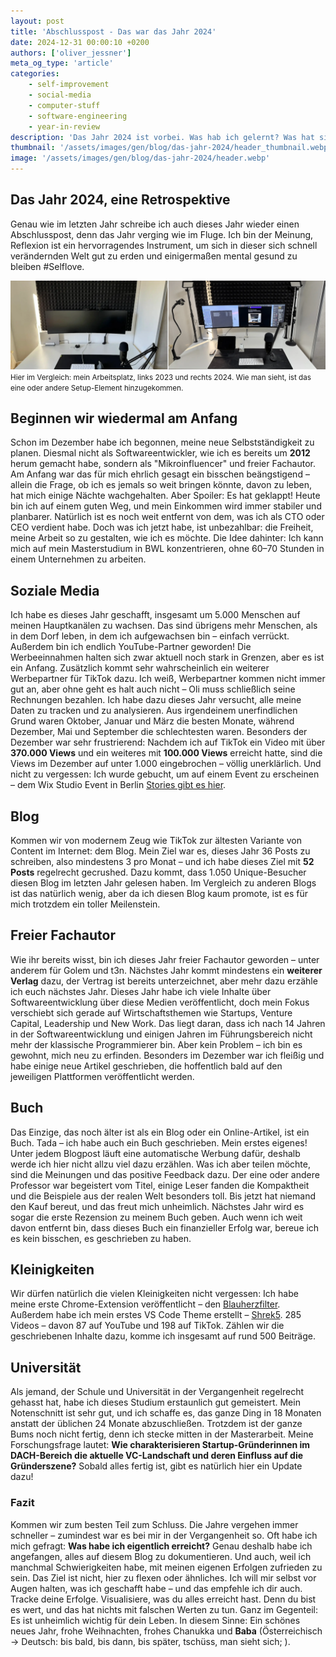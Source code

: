 ```yaml
---
layout: post
title: 'Abschlusspost - Das war das Jahr 2024'
date: 2024-12-31 00:00:10 +0200
authors: ['oliver_jessner']
meta_og_type: 'article'
categories:
    - self-improvement
    - social-media
    - computer-stuff
    - software-engineering
    - year-in-review
description: 'Das Jahr 2024 ist vorbei. Was hab ich gelernt? Was hat sich verändert? Was ist geblieben?'
thumbnail: '/assets/images/gen/blog/das-jahr-2024/header_thumbnail.webp'
image: '/assets/images/gen/blog/das-jahr-2024/header.webp'
---
```


## Das Jahr 2024, eine Retrospektive

Genau wie im letzten Jahr schreibe ich auch dieses Jahr wieder einen Abschlusspost, denn das Jahr verging wie im Fluge. Ich bin der Meinung, Reflexion ist ein hervorragendes Instrument, um sich in dieser sich schnell verändernden Welt gut zu erden und einigermaßen mental gesund zu bleiben #Selflove.

![Oliver Jessners home office desk](/assets/images/gen/blog/das-jahr-2024/home_office_desk.webp)
<small>Hier im Vergleich: mein Arbeitsplatz, links 2023 und rechts 2024. Wie man sieht, ist das eine oder andere Setup-Element hinzugekommen.</small>

## Beginnen wir wiedermal am Anfang

Schon im Dezember habe ich begonnen, meine neue Selbstständigkeit zu planen. Diesmal nicht als Softwareentwickler, wie ich es bereits um **2012** herum gemacht habe, sondern als "Mikroinfluencer" und freier Fachautor. Am Anfang war das für mich ehrlich gesagt ein bisschen beängstigend – allein die Frage, ob ich es jemals so weit bringen könnte, davon zu leben, hat mich einige Nächte wachgehalten.
Aber Spoiler: Es hat geklappt! Heute bin ich auf einem guten Weg, und mein Einkommen wird immer stabiler und planbarer. Natürlich ist es noch weit entfernt von dem, was ich als CTO oder CEO verdient habe. Doch was ich jetzt habe, ist unbezahlbar: die Freiheit, meine Arbeit so zu gestalten, wie ich es möchte. Die Idee dahinter: Ich kann mich auf mein Masterstudium in BWL konzentrieren, ohne 60–70 Stunden in einem Unternehmen zu arbeiten.

## Soziale Media

Ich habe es dieses Jahr geschafft, insgesamt um 5.000 Menschen auf meinen Hauptkanälen zu wachsen. Das sind übrigens mehr Menschen, als in dem Dorf leben, in dem ich aufgewachsen bin – einfach verrückt. Außerdem bin ich endlich YouTube-Partner geworden! Die Werbeeinnahmen halten sich zwar aktuell noch stark in Grenzen, aber es ist ein Anfang. Zusätzlich kommt sehr wahrscheinlich ein weiterer Werbepartner für TikTok dazu. Ich weiß, Werbepartner kommen nicht immer gut an, aber ohne geht es halt auch nicht – Oli muss schließlich seine Rechnungen bezahlen. Ich habe dazu dieses Jahr versucht, alle meine Daten zu tracken und zu analysieren. Aus irgendeinem unerfindlichen Grund waren Oktober, Januar und März die besten Monate, während Dezember, Mai und September die schlechtesten waren. Besonders der Dezember war sehr frustrierend: Nachdem ich auf TikTok ein Video mit über **370.000 Views** und ein weiteres mit **100.000 Views** erreicht hatte, sind die Views im Dezember auf unter 1.000 eingebrochen – völlig unerklärlich. Und nicht zu vergessen: Ich wurde gebucht, um auf einem Event zu erscheinen – dem Wix Studio Event in Berlin [Stories gibt es hier](https://www.instagram.com/stories/highlights/18265872652216165/).

## Blog

Kommen wir von modernem Zeug wie TikTok zur ältesten Variante von Content im Internet: dem Blog. Mein Ziel war es, dieses Jahr 36 Posts zu schreiben, also mindestens 3 pro Monat – und ich habe dieses Ziel mit **52 Posts** regelrecht gecrushed. Dazu kommt, dass 1.050 Unique-Besucher diesen Blog im letzten Jahr gelesen haben. Im Vergleich zu anderen Blogs ist das natürlich wenig, aber da ich diesen Blog kaum promote, ist es für mich trotzdem ein toller Meilenstein.

## Freier Fachautor

Wie ihr bereits wisst, bin ich dieses Jahr freier Fachautor geworden – unter anderem für Golem und t3n. Nächstes Jahr kommt mindestens ein **weiterer Verlag** dazu, der Vertrag ist bereits unterzeichnet, aber mehr dazu erzähle ich euch nächstes Jahr. Dieses Jahr habe ich viele Inhalte über Softwareentwicklung über diese Medien veröffentlicht, doch mein Fokus verschiebt sich gerade auf Wirtschaftsthemen wie Startups, Venture Capital, Leadership und New Work. Das liegt daran, dass ich nach 14 Jahren in der Softwareentwicklung und einigen Jahren im Führungsbereich nicht mehr der klassische Programmierer bin. Aber kein Problem – ich bin es gewohnt, mich neu zu erfinden. Besonders im Dezember war ich fleißig und habe einige neue Artikel geschrieben, die hoffentlich bald auf den jeweiligen Plattformen veröffentlicht werden.

## Buch

Das Einzige, das noch älter ist als ein Blog oder ein Online-Artikel, ist ein Buch. Tada – ich habe auch ein Buch geschrieben. Mein erstes eigenes! Unter jedem Blogpost läuft eine automatische Werbung dafür, deshalb werde ich hier nicht allzu viel dazu erzählen. Was ich aber teilen möchte, sind die Meinungen und das positive Feedback dazu. Der eine oder andere Professor war begeistert vom Titel, einige Leser fanden die Kompaktheit und die Beispiele aus der realen Welt besonders toll. Bis jetzt hat niemand den Kauf bereut, und das freut mich unheimlich. Nächstes Jahr wird es sogar die erste Rezension zu meinem Buch geben. Auch wenn ich weit davon entfernt bin, dass dieses Buch ein finanzieller Erfolg war, bereue ich es kein bisschen, es geschrieben zu haben.

## Kleinigkeiten

Wir dürfen natürlich die vielen Kleinigkeiten nicht vergessen: Ich habe meine erste Chrome-Extension veröffentlicht – den [Blauherzfilter](https://chromewebstore.google.com/detail/blauherzfilter/ekhanknjgoennfolmgpmhfhkfehcgldp?pli=1). Außerdem habe ich mein erstes VS Code Theme erstellt – [Shrek5](https://marketplace.visualstudio.com/items?itemName=OliverJessner.shrek5). 285 Videos – davon 87 auf YouTube und 198 auf TikTok. Zählen wir die geschriebenen Inhalte dazu, komme ich insgesamt auf rund 500 Beiträge.

## Universität

Als jemand, der Schule und Universität in der Vergangenheit regelrecht gehasst hat, habe ich dieses Studium erstaunlich gut gemeistert. Mein Notenschnitt ist sehr gut, und ich schaffe es, das ganze Ding in 18 Monaten anstatt der üblichen 24 Monate abzuschließen. Trotzdem ist der ganze Bums noch nicht fertig, denn ich stecke mitten in der Masterarbeit. Meine Forschungsfrage lautet: **Wie charakterisieren Startup-Gründerinnen im DACH-Bereich die aktuelle VC-Landschaft und deren Einfluss auf die Gründerszene?** Sobald alles fertig ist, gibt es natürlich hier ein Update dazu!

### Fazit

Kommen wir zum besten Teil zum Schluss. Die Jahre vergehen immer schneller – zumindest war es bei mir in der Vergangenheit so. Oft habe ich mich gefragt: **Was habe ich eigentlich erreicht?** Genau deshalb habe ich angefangen, alles auf diesem Blog zu dokumentieren. Und auch, weil ich manchmal Schwierigkeiten habe, mit meinen eigenen Erfolgen zufrieden zu sein. Das Ziel ist nicht, hier zu flexen oder ähnliches. Ich will mir selbst vor Augen halten, was ich geschafft habe – und das empfehle ich dir auch. Tracke deine Erfolge. Visualisiere, was du alles erreicht hast. Denn du bist es wert, und das hat nichts mit falschen Werten zu tun. Ganz im Gegenteil: Es ist unheimlich wichtig für dein Leben. In diesem Sinne: Ein schönes neues Jahr, frohe Weihnachten, frohes Chanukka und **Baba** (Österreichisch -> Deutsch: bis bald, bis dann, bis später, tschüss, man sieht sich; ).
